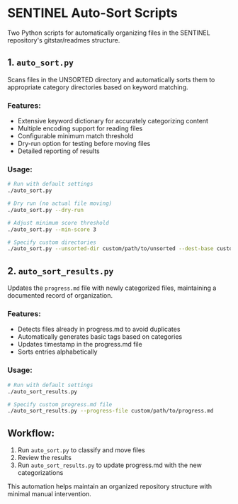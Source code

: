 # SENTINEL Auto-Sort Scripts

Two Python scripts for automatically organizing files in the SENTINEL repository's gitstar/readmes structure.

## 1. `auto_sort.py`

Scans files in the UNSORTED directory and automatically sorts them to appropriate category directories based on keyword matching.

### Features:
- Extensive keyword dictionary for accurately categorizing content
- Multiple encoding support for reading files
- Configurable minimum match threshold
- Dry-run option for testing before moving files
- Detailed reporting of results

### Usage:

```bash
# Run with default settings
./auto_sort.py

# Dry run (no actual file moving)
./auto_sort.py --dry-run

# Adjust minimum score threshold
./auto_sort.py --min-score 3

# Specify custom directories
./auto_sort.py --unsorted-dir custom/path/to/unsorted --dest-base custom/path/to/categories
```

## 2. `auto_sort_results.py`

Updates the `progress.md` file with newly categorized files, maintaining a documented record of organization.

### Features:
- Detects files already in progress.md to avoid duplicates
- Automatically generates basic tags based on categories
- Updates timestamp in the progress.md file
- Sorts entries alphabetically

### Usage:

```bash
# Run with default settings
./auto_sort_results.py

# Specify custom progress.md file
./auto_sort_results.py --progress-file custom/path/to/progress.md
```

## Workflow:

1. Run `auto_sort.py` to classify and move files
2. Review the results
3. Run `auto_sort_results.py` to update progress.md with the new categorizations

This automation helps maintain an organized repository structure with minimal manual intervention. 